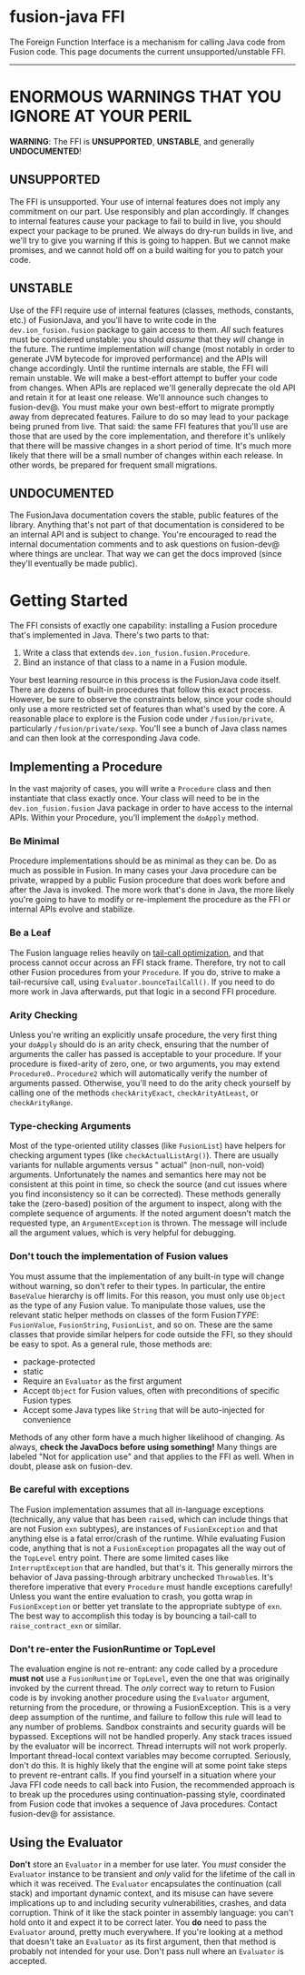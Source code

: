 # fusion-java FFI

The Foreign Function Interface is a mechanism for calling Java code from Fusion code. This page
documents the current unsupported/unstable FFI.

* * *

# **ENORMOUS WARNINGS THAT YOU IGNORE AT YOUR PERIL**

**WARNING**: The FFI is **UNSUPPORTED**, **UNSTABLE**, and generally **UNDOCUMENTED**!

## **UNSUPPORTED**

The FFI is unsupported. Your use of internal features does not imply any commitment on our part. Use
responsibly and plan accordingly.
If changes to internal features cause your package to fail to build in live, you should expect your
package to be pruned. We always do dry-run builds in live, and we'll try to give you warning if this
is going to happen. But we cannot make promises, and we cannot hold off on a build waiting for you
to patch your code.

## **UNSTABLE**

Use of the FFI require use of internal features (classes, methods, constants, etc.) of FusionJava,
and you'll have to write code in the `dev.ion_fusion.fusion` package to gain access to them.
*All* such features must be considered unstable: you should *assume* that they *will* change in the
future. The runtime implementation *will* change (most notably in order to generate JVM bytecode for
improved performance) and the APIs will change accordingly. Until the runtime internals are stable,
the FFI will remain unstable.
We will make a best-effort attempt to buffer your code from changes. When APIs are replaced we'll
generally deprecate the old API and retain it for at least one release. We'll announce such changes
to fusion-dev@.
You must make your own best-effort to migrate promptly away from deprecated features. Failure to do
so may lead to your package being pruned from live.
That said: the same FFI features that you'll use are those that are used by the core implementation,
and therefore it's unlikely that there will be massive changes in a short period of time. It's much
more likely that there will be a small number of changes within each release. In other words, be
prepared for frequent small migrations.

## **UNDOCUMENTED**

The FusionJava documentation covers the stable, public features of the library. Anything that's not
part of that documentation is considered to be an internal API and is subject to change. You're
encouraged to read the internal documentation comments and to ask questions on fusion-dev@ where
things are unclear. That way we can get the docs improved (since they'll eventually be made public).

# **Getting Started**

The FFI consists of exactly one capability: installing a Fusion procedure that's implemented in
Java. There's two parts to that:

1. Write a class that extends `dev.ion_fusion.fusion.Procedure`.
2. Bind an instance of that class to a name in a Fusion module.

Your best learning resource in this process is the FusionJava code itself. There are dozens of
built-in procedures that follow this exact process. However, be sure to observe the constraints
below, since your code should only use a more restricted set of features than what's used by the
core.
A reasonable place to explore is the Fusion code under
`/fusion/private`,
particularly
`/fusion/private/sexp`.
You'll see a bunch of Java class names and can then look at the corresponding Java code.

## **Implementing a Procedure**

In the vast majority of cases, you will write a `Procedure` class and then instantiate that class
exactly once. Your class will need to be in the `dev.ion_fusion.fusion` Java package in order to have
access to the internal APIs.
Within your Procedure, you'll implement the `doApply` method.

### **Be Minimal**

Procedure implementations should be as minimal as they can be. Do as much as possible in Fusion. In
many cases your Java procedure can be private, wrapped by a public Fusion procedure that does work
before and after the Java is invoked. The more work that's done in Java, the more likely you're
going to have to modify or re-implement the procedure as the FFI or internal APIs evolve and
stabilize.

### **Be a Leaf**

The Fusion language relies heavily on [tail-call optimization][TCO], and that process cannot occur
across an FFI stack frame. Therefore, try not to call other Fusion procedures from your `Procedure`.
If you do, strive to make a tail-recursive call, using `Evaluator.bounceTailCall()`. If you need to
do more work in Java afterwards, put that logic in a second FFI procedure.

[TCO]: https://en.wikipedia.org/wiki/Tail_call

### **Arity Checking**

Unless you're writing an explicitly unsafe procedure, the very first thing your `doApply` should do
is an arity check, ensuring that the number of arguments the caller has passed is acceptable to your
procedure.
If your procedure is fixed-arity of zero, one, or two arguments, you may extend `Procedure0`..
`Procedure2` which will automatically verify the number of arguments passed. Otherwise, you'll need
to do the arity check yourself by calling one of the methods `checkArityExact`, `checkArityAtLeast`,
or `checkArityRange`.

### **Type-checking Arguments**

Most of the type-oriented utility classes (like `FusionList`) have helpers for checking argument
types (like `checkActualListArg()`). There are usually variants for nullable arguments versus "
actual" (non-null, non-void) arguments. Unfortunately the names and semantics here may not be
consistent at this point in time, so check the source (and cut issues where you find inconsistency
so it can be corrected).
These methods generally take the (zero-based) position of the argument to inspect, along with the
complete sequence of arguments. If the noted argument doesn't match the requested type, an
`ArgumentException` is thrown. The message will include all the argument values, which is very
helpful for debugging.

### **Don't touch the implementation of Fusion values**

You must assume that the implementation of any built-in type will change without warning, so don't
refer to their types. In particular, the entire `BaseValue` hierarchy is off limits. For this
reason, you must only use `Object` as the type of any Fusion value. To manipulate those values, use
the relevant static helper methods on classes of the form Fusion*TYPE*: `FusionValue`,
`FusionString`, `FusionList`, and so on. These are the same classes that provide similar helpers for
code outside the FFI, so they should be easy to spot. As a general rule, those methods are:

* package-protected
* static
* Require an `Evaluator` as the first argument
* Accept `Object` for Fusion values, often with preconditions of specific Fusion types
* Accept some Java types like `String` that will be auto-injected for convenience

Methods of any other form have a much higher likelihood of changing.
As always, **check the JavaDocs before using something!** Many things are labeled "Not for
application use" and that applies to the FFI as well. When in doubt, please ask on fusion-dev.

### **Be careful with exceptions**

The Fusion implementation assumes that all in-language exceptions (technically, any value that has
been `raise`d, which can include things that are not Fusion `exn` subtypes), are instances of
`FusionException` and that anything else is a fatal error/crash of the runtime. While evaluating
Fusion code, anything that is not a `FusionException` propagates all the way out of the `TopLevel`
entry point. There are some limited cases like `InterruptException` that are handled, but that's it.
This generally mirrors the behavior of Java passing-through arbitrary unchecked `Throwable`s.
It's therefore imperative that every `Procedure` must handle exceptions carefully! Unless you want
the entire evaluation to crash, you gotta wrap in `FusionException` or better yet translate to the
appropriate subtype of `exn`. The best way to accomplish this today is by bouncing a tail-call to
`raise_contract_exn` or similar.

### **Don't re-enter the FusionRuntime or TopLevel**

The evaluation engine is not re-entrant: any code called by a procedure **must not** use a
`FusionRuntime` or `TopLevel`, even the one that was originally invoked by the current thread. The
*only* correct way to return to Fusion code is by invoking another procedure using the `Evaluator`
argument, returning from the procedure, or throwing a FusionException.
This is a very deep assumption of the runtime, and failure to follow this rule will lead to any
number of problems. Sandbox constraints and security guards will be bypassed. Exceptions will not be
handled properly. Any stack traces issued by the evaluator will be incorrect. Thread interrupts will
not work properly. Important thread-local context variables may become corrupted.
Seriously, don't do this. It is highly likely that the engine will at some point take steps to
prevent re-entrant calls.
If you find yourself in a situation where your Java FFI code needs to call back into Fusion, the
recommended approach is to break up the procedures using continuation-passing style, coordinated
from Fusion code that invokes a sequence of Java procedures. Contact fusion-dev@ for assistance.

## **Using the Evaluator**

**Don't** store an `Evaluator` in a member for use later. You *must* consider the `Evaluator`
instance to be transient and *only* valid for the lifetime of the call in which it was received. The
`Evaluator` encapsulates the continuation (call stack) and important dynamic context, and its misuse
can have severe implications up to and including security vulnerabilities, crashes, and data
corruption. Think of it like the stack pointer in assembly language: you can't hold onto it and
expect it to be correct later.
You **do** need to pass the `Evaluator` around, pretty much everywhere. If you're looking at a
method that doesn't take an `Evaluator` as its first argument, then that method is probably not
intended for your use. Don't pass null where an `Evaluator` is accepted.
